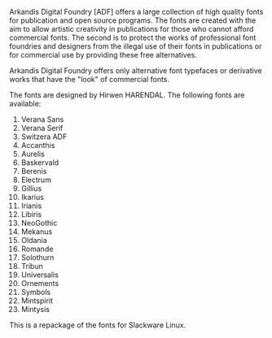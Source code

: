  
Arkandis Digital Foundry [ADF] offers a large collection of 
high quality fonts for publication and open source programs.
The fonts are created with the aim to allow artistic creativity
in publications for those who cannot afford commercial fonts.
The second is to protect the works of professional font 
foundries and designers from the illegal use of their fonts in 
publications or for commercial use by providing these free alternatives. 

Arkandis Digital Foundry offers only alternative font 
typefaces or derivative works that have the "look" of commercial fonts.

The fonts are designed by Hirwen HARENDAL. The following fonts are
available:

1. Verana Sans
2. Verana Serif
3. Switzera ADF
4. Accanthis
5. Aurelis
6. Baskervald
7. Berenis
8. Electrum
9. Gillius
10. Ikarius
11. Irianis
12. Libiris
13. NeoGothic
14. Mekanus
15. Oldania
16. Romande
17. Solothurn
18. Tribun
19. Universalis
20. Ornements
21. Symbols
22. Mintspirit
23. Mintysis

This is a repackage of the fonts for Slackware Linux.